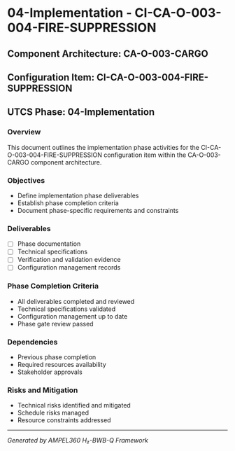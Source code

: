 # 04-Implementation - CI-CA-O-003-004-FIRE-SUPPRESSION

## Component Architecture: CA-O-003-CARGO
## Configuration Item: CI-CA-O-003-004-FIRE-SUPPRESSION
## UTCS Phase: 04-Implementation

### Overview
This document outlines the implementation phase activities for the CI-CA-O-003-004-FIRE-SUPPRESSION configuration item within the CA-O-003-CARGO component architecture.

### Objectives
- Define implementation phase deliverables
- Establish phase completion criteria
- Document phase-specific requirements and constraints

### Deliverables
- [ ] Phase documentation
- [ ] Technical specifications
- [ ] Verification and validation evidence
- [ ] Configuration management records

### Phase Completion Criteria
- All deliverables completed and reviewed
- Technical specifications validated
- Configuration management up to date
- Phase gate review passed

### Dependencies
- Previous phase completion
- Required resources availability
- Stakeholder approvals

### Risks and Mitigation
- Technical risks identified and mitigated
- Schedule risks managed
- Resource constraints addressed

---
*Generated by AMPEL360 H₂-BWB-Q Framework*
